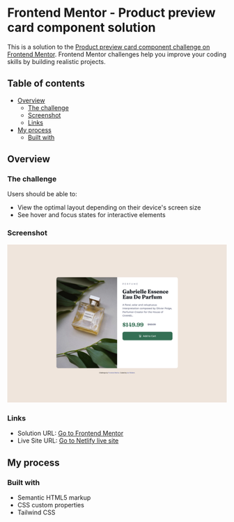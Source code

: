 # Frontend Mentor - Product preview card component solution

This is a solution to the [Product preview card component challenge on Frontend Mentor](https://www.frontendmentor.io/challenges/product-preview-card-component-GO7UmttRfa). Frontend Mentor challenges help you improve your coding skills by building realistic projects.

## Table of contents

- [Overview](#overview)
  - [The challenge](#the-challenge)
  - [Screenshot](#screenshot)
  - [Links](#links)
- [My process](#my-process)
  - [Built with](#built-with)

## Overview

### The challenge

Users should be able to:

- View the optimal layout depending on their device's screen size
- See hover and focus states for interactive elements

### Screenshot

![](./screenshot.png)

### Links

- Solution URL: [Go to Frontend Mentor](https://www.frontendmentor.io/solutions/product-preview-card-component-with-tailwindcss-ZHdstMZgCj)
- Live Site URL: [Go to Netlify live site](https://tubular-empanada-56b52b.netlify.app/)

## My process

### Built with

- Semantic HTML5 markup
- CSS custom properties
- Tailwind CSS
